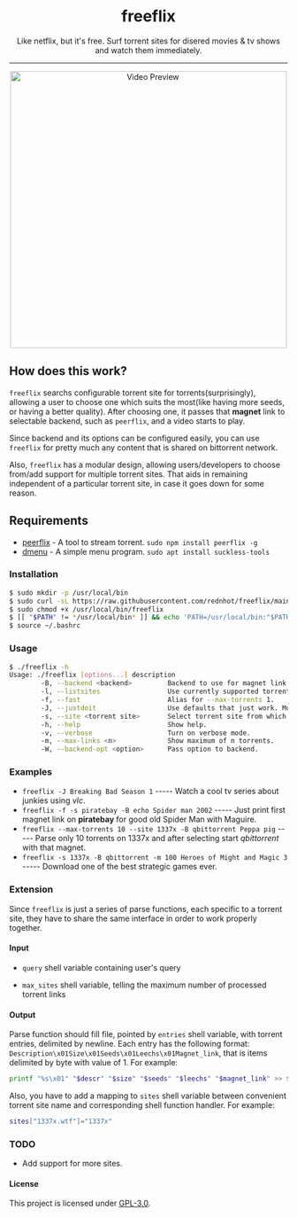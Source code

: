 <h1 align="center">freeflix</h1>

<p align="center">Like netflix, but it's free. Surf torrent sites for disered movies & tv shows and watch them immediately.</p>

-------------------------------------------------------------------------------

<p align="center">
<img src="./preview.gif" alt="Video Preview" width="500px">
</p>


## How does this work? ##

`freeflix` searchs configurable torrent site for torrents(surprisingly), allowing a user to choose one which suits the most(like having more seeds, or having a better quality). After choosing one, it passes that **magnet** link to selectable backend, such as `peerflix`, and a video starts to play.

Since backend and its options can be configured easily, you can use `freeflix` for pretty much any content that is shared on bittorrent network.

Also, `freeflix` has a modular design, allowing users/developers to choose from/add support for multiple torrent sites. That aids in remaining independent of a particular torrent site, in case it goes down for some reason.

## Requirements ##

* [peerflix](https://github.com/mafintosh/peerflix) - A tool to stream torrent. `sudo npm install peerflix -g` 
* [dmenu](https://tools.suckless.org/dmenu) - A simple menu program. `sudo apt install suckless-tools`

### Installation ###

``` sh
$ sudo mkdir -p /usr/local/bin
$ sudo curl -sL https://raw.githubusercontent.com/rednhot/freeflix/main/freeflix -o /usr/local/bin/freeflix
$ sudo chmod +x /usr/local/bin/freeflix
$ [[ "$PATH" != */usr/local/bin* ]] && echo 'PATH=/usr/local/bin:"$PATH"' >> ~/.bashrc
$ source ~/.bashrc
```

### Usage ###

``` sh
$ ./freeflix -h
Usage: ./freeflix [options...] description
        -B, --backend <backend>         Backend to use for magnet link.
        -l, --listsites                 Use currently supported torrent sites.
        -f, --fast                      Alias for --max-torrents 1.
        -J, --justdoit                  Use defaults that just work. Most probably you want it.
        -s, --site <torrent site>       Select torrent site from which to fetch magnet links.
        -h, --help                      Show help.
        -v, --verbose                   Turn on verbose mode.
        -m, --max-links <n>             Show maximum of n torrents.
        -W, --backend-opt <option>      Pass option to backend.
```

### Examples ###
  * `freeflix -J Breaking Bad Season 1`  ----- Watch a cool tv series about junkies using *vlc*.
  * `freeflix -f -s piratebay -B echo Spider man 2002` ----- Just print first magnet link on **piratebay** for good old Spider Man with Maguire.
  * `freeflix --max-torrents 10 --site 1337x -B qbittorrent Peppa pig` ----- Parse only 10 torrents on 1337x and after selecting start *qbittorrent* with that magnet.
  * `freeflix -s 1337x -B qbittorrent -m 100 Heroes of Might and Magic 3` ----- Download one of the best strategic games ever.

### Extension ###
Since `freeflix` is just a series of parse functions, each specific to a torrent site, they have to share the same interface in order to work properly together.

#### Input ####

  * `query` shell variable containing user's query

  * `max_sites` shell variable, telling the maximum number of processed torrent links

#### Output ####

Parse function should fill file, pointed by `entries` shell variable, with torrent entries, delimited by newline.
Each entry has the following format: `Description\x01Size\x01Seeds\x01Leechs\x01Magnet_link`, that is items delimited by byte with value of 1.
For example:
``` sh
printf "%s\x01" "$descr" "$size" "$seeds" "$leechs" "$magnet_link" >> $entries
```

Also, you have to add a mapping to `sites` shell variable between convenient torrent site name and corresponding shell function handler.
For example:

``` sh
sites["1337x.wtf"]="1337x"
```

### TODO ###

  * Add support for more sites.

#### License ####

This project is licensed under [GPL-3.0](https://raw.githubusercontent.com/Illumina/licenses/master/gpl-3.0.txt).

